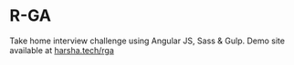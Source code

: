 # R-GA
Take home interview challenge using Angular JS, Sass &amp; Gulp.
Demo site available at [harsha.tech/rga](http://harsha.tech/rga)
